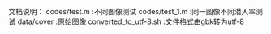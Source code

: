
文档说明：
codes/test.m :不同图像测试
codes/test_1.m :同一图像不同潜入率测试
data/cover :原始图像
converted_to_utf-8.sh :文件格式由gbk转为utf-8
